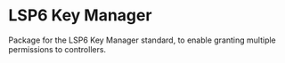 # LSP6 Key Manager

Package for the LSP6 Key Manager standard, to enable granting multiple permissions to controllers.
